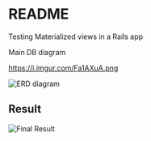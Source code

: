 # README

Testing Materialized views in a Rails app


Main DB diagram

https://i.imgur.com/Fa1AXuA.png

![ERD diagram](https://i.imgur.com/Fa1AXuA.png)


## Result

![Final Result](https://i.imgur.com/ZxFQzy3.png)
